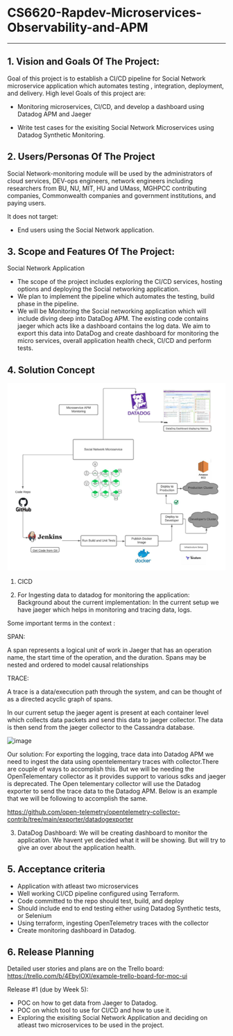 # CS6620-Rapdev-Microservices-Observability-and-APM

** **
## 1. Vision and Goals Of The Project:

Goal of this project is to establish a CI/CD pipeline for Social Network microservice application which automates testing , integration, deployment, and delivery.
High level Goals of this project are:
* Monitoring microservices, CI/CD, and develop a dashboard using Datadog APM and Jaeger

* Write test cases for the exisiting Social Network Microservices using Datadog Synthetic Monitoring.


## 2. Users/Personas Of The Project

Social Network-monitoring module will be used by the administrators of cloud services, DEV-ops engineers, network engineers including researchers from BU, NU, MIT, HU and UMass, MGHPCC contributing companies, Commonwealth companies and government institutions, and paying users. 

It does not target:

* End users using the Social Network application.


## 3. Scope and Features Of The Project:

Social Network Application 

* The scope of the project includes exploring the CI/CD services, hosting options and deploying the Social networking application.
* We plan to implement the pipeline which automates the testing, build phase in the pipeline.
* We will be Monitoring the Social networking application which will include diving deep into DataDog APM. The existing code contains jaeger which acts like a dashboard contains the log data. We aim to export this data into DataDog and create dashboard for monitoring the micro services, overall application health check, CI/CD and perform tests.


## 4. Solution Concept
![alt text](https://github.com/ketakiu/CS6620-Rapdev-Microservices-Observability-and-APM/blob/main/Architecture.jpeg?raw=true)

1. CICD 


2. For Ingesting data to datadog for monitoring the application:
Background about the current implementation:
In the current setup we have jaeger which helps in monitoring and tracing data, logs.

Some important terms in the context :

SPAN:

A span represents a logical unit of work in Jaeger that has an operation name, the start time of the operation, and the duration. Spans may be nested and ordered to model causal relationships

TRACE: 

A trace is a data/execution path through the system, and can be thought of as a directed acyclic graph of spans.

In our current setup the jaeger agent is present at each container level which collects data packets and send this data to jaeger collector.
The data is then send from the jaeger collector to the Cassandra database.

![image](https://user-images.githubusercontent.com/55074591/134711163-414eb5bb-a3f6-4147-b953-3763816f91a2.png)

Our solution:
For exporting the logging, trace data into Datadog APM we need to ingest the data using opentelementary traces with collector.There are couple of ways to accomplish this. But we will be needing the OpenTelementary collector as it provides support to various sdks and jaeger is deprecated. The Open telementary collector will use the Datadog exporter to send the trace data to the Datadog APM. Below is an example that we will be following to accomplish the same.

https://github.com/open-telemetry/opentelemetry-collector-contrib/tree/main/exporter/datadogexporter

3. DataDog Dashboard:
We will be creating dashboard to monitor the application. We havent yet decided what it will be showing. But will try to give an over about the application health.

## 5. Acceptance criteria

* Application with atleast two microservices
* Well working CI/CD pipeline configured using Terraform.
* Code committed to the repo should test, build, and deploy
* Should include end to end testing either using Datadog Synthetic tests, or Selenium
* Using terraform, ingesting OpenTelemetry traces with the collector
* Create monitoring dashboard in Datadog.

## 6. Release Planning

Detailed user stories and plans are on the Trello board: https://trello.com/b/4EbylOXI/example-trello-board-for-moc-ui

Release #1 (due by Week 5): 

* POC on how to get data from Jaeger to Datadog.
* POC on which tool to use for CI/CD and how to use it.
* Exploring the exisiting Social Network Application and deciding on atleast two microservices to be used in the project.

